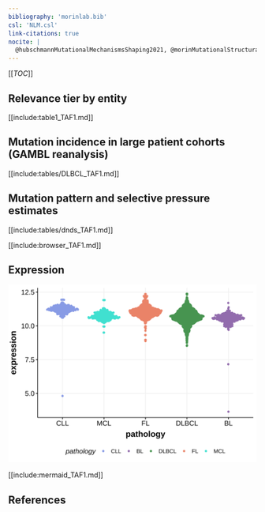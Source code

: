 ```yaml
---
bibliography: 'morinlab.bib'
csl: 'NLM.csl'
link-citations: true
nocite: |
  @hubschmannMutationalMechanismsShaping2021, @morinMutationalStructuralAnalysis2013, @reddyGeneticFunctionalDrivers2017, @spinaGeneticsNodalMarginal2016, 
---
```

[[_TOC_]]


## Relevance tier by entity

[[include:table1_TAF1.md]]

## Mutation incidence in large patient cohorts (GAMBL reanalysis)

[[include:tables/DLBCL_TAF1.md]]

## Mutation pattern and selective pressure estimates

[[include:tables/dnds_TAF1.md]]


[[include:browser_TAF1.md]]

## Expression
![](images/gene_expression/TAF1_by_pathology.svg)
<!-- ORIGIN: morinMutationalStructuralAnalysis2013 -->
<!-- MZL: spinaGeneticsNodalMarginal2016b -->
<!-- DLBCL: morinMutationalStructuralAnalysis2013 -->

[[include:mermaid_TAF1.md]]

## References
